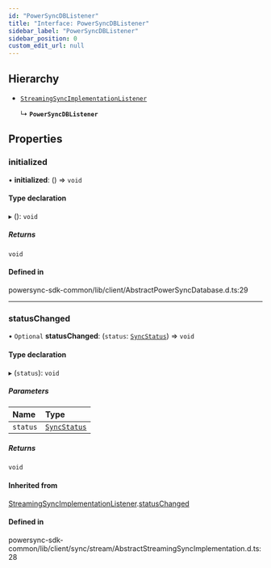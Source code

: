 ```yaml
---
id: "PowerSyncDBListener"
title: "Interface: PowerSyncDBListener"
sidebar_label: "PowerSyncDBListener"
sidebar_position: 0
custom_edit_url: null
---
```


## Hierarchy

- [`StreamingSyncImplementationListener`](StreamingSyncImplementationListener.md)

  ↳ **`PowerSyncDBListener`**

## Properties

### initialized

• **initialized**: () => `void`

#### Type declaration

▸ (): `void`

##### Returns

`void`

#### Defined in

powersync-sdk-common/lib/client/AbstractPowerSyncDatabase.d.ts:29

___

### statusChanged

• `Optional` **statusChanged**: (`status`: [`SyncStatus`](../classes/SyncStatus.md)) => `void`

#### Type declaration

▸ (`status`): `void`

##### Parameters

| Name | Type |
| :------ | :------ |
| `status` | [`SyncStatus`](../classes/SyncStatus.md) |

##### Returns

`void`

#### Inherited from

[StreamingSyncImplementationListener](StreamingSyncImplementationListener.md).[statusChanged](StreamingSyncImplementationListener.md#statuschanged)

#### Defined in

powersync-sdk-common/lib/client/sync/stream/AbstractStreamingSyncImplementation.d.ts:28
